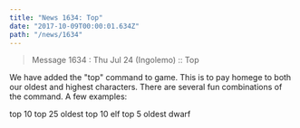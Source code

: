 ```yaml
---
title: "News 1634: Top"
date: "2017-10-09T00:00:01.634Z"
path: "/news/1634"
---
```


> Message 1634 : Thu Jul 24 (Ingolemo)   :: Top

We have added the "top" command to game.  This is to pay homege to both our
oldest and highest characters.  There are several fun combinations of the
command.  A few examples:

top 10
top 25 oldest
top 10 elf
top 5 oldest dwarf